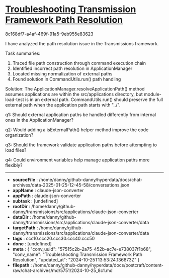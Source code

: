 # [Troubleshooting Transmission Framework Path Resolution](https://claude.ai/chat/57515c2b-2a75-452b-ac7e-e738037f1b68)

8c168df7-a4af-469f-91a5-9eb955e83623

 I have analyzed the path resolution issue in the Transmissions framework.

Task summaries:
1. Traced file path construction through command execution chain
2. Identified incorrect path resolution in ApplicationManager
3. Located missing normalization of external paths
4. Found solution in CommandUtils.run() path handling

Solution:
The ApplicationManager.resolveApplicationPath() method assumes applications are within the src/applications directory, but module-load-test is in an external path. CommandUtils.run() should preserve the full external path when the application path starts with "../".

q1: Should external application paths be handled differently from internal ones in the ApplicationManager?

q2: Would adding a isExternalPath() helper method improve the code organization?

q3: Should the framework validate application paths before attempting to load files?

q4: Could environment variables help manage application paths more flexibly?

---

* **sourceFile** : /home/danny/github-danny/hyperdata/docs/chat-archives/data-2025-01-25-12-45-58/conversations.json
* **appName** : claude-json-converter
* **appPath** : claude-json-converter
* **subtask** : [undefined]
* **rootDir** : /home/danny/github-danny/transmissions/src/applications/claude-json-converter
* **dataDir** : /home/danny/github-danny/transmissions/src/applications/claude-json-converter/data
* **targetPath** : /home/danny/github-danny/transmissions/src/applications/claude-json-converter/data
* **tags** : ccc10.ccc20.ccc30.ccc40.ccc50
* **done** : [undefined]
* **meta** : {
  "conv_uuid": "57515c2b-2a75-452b-ac7e-e738037f1b68",
  "conv_name": "Troubleshooting Transmission Framework Path Resolution",
  "updated_at": "2024-10-25T13:53:24.136873Z"
}
* **filepath** : /home/danny/github-danny/hyperdata/docs/postcraft/content-raw/chat-archives/md/5751/2024-10-25_8c1.md